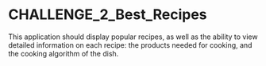 # CHALLENGE_2_Best_Recipes
This application should display popular recipes, as well as the ability to view detailed information on each recipe: the products needed for cooking, and the cooking algorithm of the dish.
